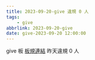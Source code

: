 ```yaml
---
title: 2023-09-20-give 違規 0 人
tags:
    - give
abbrlink: 2023-09-20-give
date: give-2023-09-20 12:00:00
---
```

give 板 [板規連結](https://www.ptt.cc/bbs/give/M.1612495900.A.C32.html)
昨天違規 0 人
